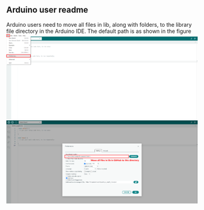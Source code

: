 ## Arduino user readme

Arduino users need to move all files in lib, along with folders, to the library file directory in the Arduino IDE. The default path is as shown in the figure
![](../image/Arduino_user_readme_01.png)
![](../image/Arduino_user_readme_02.png)